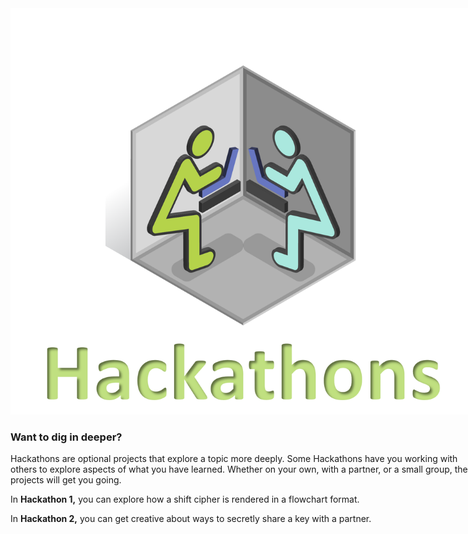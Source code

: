 
<figure class="snippetimg" style="margin: 0 auto;width:150%">
  <img src=".guides/img/hackintro.PNG">
  

### Want to dig in deeper?
Hackathons are optional projects that explore a topic more deeply.  Some Hackathons have you working with others to explore aspects of what you have learned. Whether on your own, with a partner, or a small group, these projects will get you going.

In **Hackathon 1,** you can explore how a shift cipher is rendered in a flowchart format.

In **Hackathon 2,** you can get creative about ways to secretly share a key with a partner.